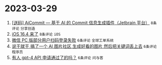 # 2023-03-29

1. [[送码] AiCommit — 基于 AI 的 Commit 信息生成插件（Jetbrain 平台）](https://www.v2ex.com/t/928027) `8条评论` `分享创造`
1. [iOS 16.4 来了](https://www.v2ex.com/t/928026) `8条评论` `iOS`
1. [微信 PC 版部分用户扫码登录失败](https://www.v2ex.com/t/928029) `6条评论` `全球工单系统`
1. [说干就干 搞了一个 AI 图片社区 生成好看的图片 然后把关键词丢上去](https://www.v2ex.com/t/928028) `6条评论` `程序员`
1. [有人 gpt-4 API 申请通过了的吗？](https://www.v2ex.com/t/928024) `6条评论` `问与答`
